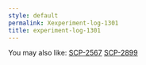 ```yaml
---
style: default
permalink: Xexperiment-log-1301
title: experiment-log-1301
---
```

You may also like:
[SCP-2567](http://scp-wiki.net/scp-2567)
[SCP-2899](http://scp-wiki.net/scp-2899)